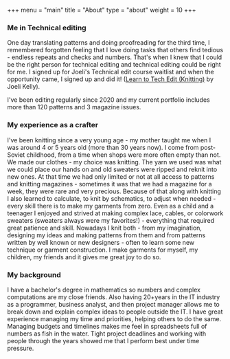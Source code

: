 +++
menu = "main"
title = "About"
type = "about"
weight = 10
+++

### Me in Technical editing
One day translating patterns and doing proofreading for the third time, I remembered forgotten feeling that I love doing tasks that others find tedious - endless repeats and checks and numbers. That's when I knew that I could be the right person for technical editing and technical editing could be right for me. I signed up for Joeli's Technical edit course waitlist and when the opportunity came, I signed up and did it! ([Learn to Tech Edit (Knitting)](https://www.thetecheditorhub.com/learntotechedit) by Joeli Kelly).

I've been editing regularly since 2020 and my current portfolio includes more than 120 patterns and 3 magazine issues.

### My experience as a crafter
I've been knitting since a very young age - my mother taught me when I was around 4 or 5 years old (more than 30 years now). I come from post-Soviet childhood, from a time when shops were more often empty than not. We made our clothes - my choice was knitting. The yarn we used was what we could place our hands on and old sweaters were ripped and reknit into new ones. At that time we had only limited or not at all access to patterns and knitting magazines - sometimes it was that we had a magazine for a week, they were rare and very precious. Because of that along with knitting I also learned to calculate, to knit by schematics, to adjust when needed - every skill there is to make my garments from zero. Even as a child and a teenager I enjoyed and strived at making complex lace, cables, or colorwork sweaters (sweaters always were my favorites!) - everything that required great patience and skill.
Nowadays I knit both - from my imagination, designing my ideas and making patterns from them and from patterns written by well known or new designers - often to learn some new technique or garment construction. I make garments for myself, my children, my friends and it gives me great joy to do so.

### My background
I have a bachelor's degree in mathematics so numbers and complex computations are my close friends. Also having 20+years in the IT industry as a programmer, business analyst, and then project manager allows me to break down and explain complex ideas to people outside the IT. I have great experience managing my time and priorities, helping others to do the same. Managing budgets and timelines makes me feel in spreadsheets full of numbers as fish in the water. Tight project deadlines and working with people through the years showed me that I perform best under time pressure.
